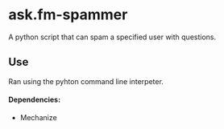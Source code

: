 # ask.fm-spammer
A python script that can spam a specified user with questions.

## Use
Ran using the pyhton command line interpeter.

#### Dependencies:
* Mechanize
